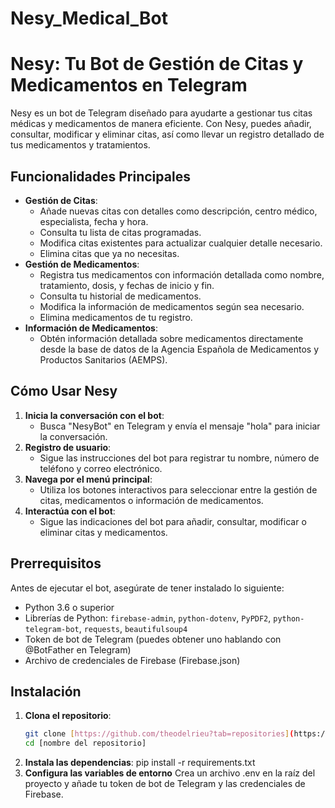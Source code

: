 # Nesy_Medical_Bot
# Nesy: Tu Bot de Gestión de Citas y Medicamentos en Telegram 

Nesy es un bot de Telegram diseñado para ayudarte a gestionar tus citas médicas y medicamentos de manera eficiente. Con Nesy, puedes añadir, consultar, modificar y eliminar citas, así como llevar un registro detallado de tus medicamentos y tratamientos.

## Funcionalidades Principales

- **Gestión de Citas**:
    - Añade nuevas citas con detalles como descripción, centro médico, especialista, fecha y hora.
    - Consulta tu lista de citas programadas.
    - Modifica citas existentes para actualizar cualquier detalle necesario.
    - Elimina citas que ya no necesitas.
- **Gestión de Medicamentos**:
    - Registra tus medicamentos con información detallada como nombre, tratamiento, dosis, y fechas de inicio y fin.
    - Consulta tu historial de medicamentos.
    - Modifica la información de medicamentos según sea necesario.
    - Elimina medicamentos de tu registro.
- **Información de Medicamentos**:
    - Obtén información detallada sobre medicamentos directamente desde la base de datos de la Agencia Española de Medicamentos y Productos Sanitarios (AEMPS).

## Cómo Usar Nesy

1. **Inicia la conversación con el bot**:
   - Busca "NesyBot" en Telegram y envía el mensaje "hola" para iniciar la conversación.
2. **Registro de usuario**:
   - Sigue las instrucciones del bot para registrar tu nombre, número de teléfono y correo electrónico.
3. **Navega por el menú principal**:
   - Utiliza los botones interactivos para seleccionar entre la gestión de citas, medicamentos o información de medicamentos.
4. **Interactúa con el bot**:
   - Sigue las indicaciones del bot para añadir, consultar, modificar o eliminar citas y medicamentos.

## Prerrequisitos

Antes de ejecutar el bot, asegúrate de tener instalado lo siguiente:

- Python 3.6 o superior
- Librerías de Python: `firebase-admin`, `python-dotenv`, `PyPDF2`, `python-telegram-bot`, `requests`, `beautifulsoup4`
- Token de bot de Telegram (puedes obtener uno hablando con @BotFather en Telegram)
- Archivo de credenciales de Firebase (Firebase.json)

## Instalación

1. **Clona el repositorio**:
   ```bash
   git clone [https://github.com/theodelrieu?tab=repositories](https://github.com/theodelrieu?tab=repositories)
   cd [nombre del repositorio]
2.  **Instala las dependencias**:
   pip install -r requirements.txt
3. **Configura las variables de entorno** 
   Crea un archivo .env en la raíz del proyecto y añade tu token de bot de Telegram y las credenciales de Firebase.
   
